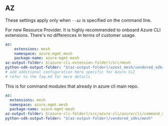 ## AZ

These settings apply only when `--az` is specified on the command line.

For new Resource Provider. It is highly recommended to onboard Azure CLI extensions. There's no differences in terms of customer usage. 

``` yaml $(az) && $(target-mode) != 'core'
az:
    extensions: mesh
    namespace: azure.mgmt.mesh
    package-name: azure-mgmt-mesh
az-output-folder: $(azure-cli-extension-folder)/src/mesh
python-sdk-output-folder: "$(az-output-folder)/azext_mesh/vendored_sdks/mesh"
# add additional configuration here specific for Azure CLI
# refer to the faq.md for more details
```



This is for command modules that already in azure cli main repo. 
``` yaml $(az) && $(target-mode) == 'core'
az:
  extensions: mesh
  namespace: azure.mgmt.mesh
  package-name: azure-mgmt-mesh
az-output-folder: $(azure-cli-folder)/src/azure-cli/azure/cli/command_modules/mesh
python-sdk-output-folder: "$(az-output-folder)/vendored_sdks/mesh"
``` 